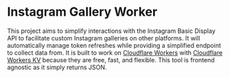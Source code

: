 # Instagram Gallery Worker

This project aims to simplify interactions with the Instagram Basic Display API
to facilitate custom Instagram galleries on other platforms. It will
automatically manage token refreshes while providing a simplified endpoint to
collect data from. It is built to work on [Cloudflare
Workers](https://workers.cloudflare.com/) with [Cloudflare Workers
KV](https://developers.cloudflare.com/kv/) because they are free, fast, and
flexible. This tool is frontend agnostic as it simply returns JSON.
